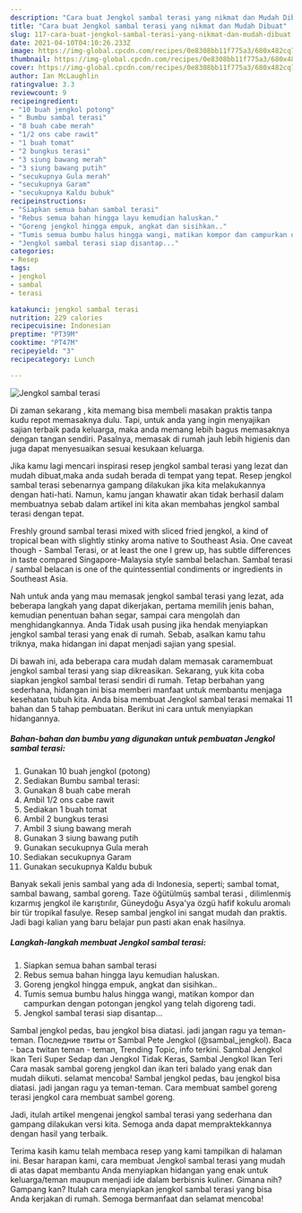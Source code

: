 ```yaml
---
description: "Cara buat Jengkol sambal terasi yang nikmat dan Mudah Dibuat"
title: "Cara buat Jengkol sambal terasi yang nikmat dan Mudah Dibuat"
slug: 117-cara-buat-jengkol-sambal-terasi-yang-nikmat-dan-mudah-dibuat
date: 2021-04-10T04:10:26.233Z
image: https://img-global.cpcdn.com/recipes/0e8308bb11f775a3/680x482cq70/jengkol-sambal-terasi-foto-resep-utama.jpg
thumbnail: https://img-global.cpcdn.com/recipes/0e8308bb11f775a3/680x482cq70/jengkol-sambal-terasi-foto-resep-utama.jpg
cover: https://img-global.cpcdn.com/recipes/0e8308bb11f775a3/680x482cq70/jengkol-sambal-terasi-foto-resep-utama.jpg
author: Ian McLaughlin
ratingvalue: 3.3
reviewcount: 9
recipeingredient:
- "10 buah jengkol potong"
- " Bumbu sambal terasi"
- "8 buah cabe merah"
- "1/2 ons cabe rawit"
- "1 buah tomat"
- "2 bungkus terasi"
- "3 siung bawang merah"
- "3 siung bawang putih"
- "secukupnya Gula merah"
- "secukupnya Garam"
- "secukupnya Kaldu bubuk"
recipeinstructions:
- "Siapkan semua bahan sambal terasi"
- "Rebus semua bahan hingga layu kemudian haluskan."
- "Goreng jengkol hingga empuk, angkat dan sisihkan.."
- "Tumis semua bumbu halus hingga wangi, matikan kompor dan campurkan dengan potongan jengkol yang telah digoreng tadi."
- "Jengkol sambal terasi siap disantap..."
categories:
- Resep
tags:
- jengkol
- sambal
- terasi

katakunci: jengkol sambal terasi 
nutrition: 229 calories
recipecuisine: Indonesian
preptime: "PT39M"
cooktime: "PT47M"
recipeyield: "3"
recipecategory: Lunch

---
```



![Jengkol sambal terasi](https://img-global.cpcdn.com/recipes/0e8308bb11f775a3/680x482cq70/jengkol-sambal-terasi-foto-resep-utama.jpg)

Di zaman  sekarang , kita memang bisa membeli masakan praktis tanpa kudu repot memasaknya dulu. Tapi, untuk anda yang ingin menyajikan sajian terbaik pada keluarga, maka anda memang lebih bagus memasaknya dengan tangan sendiri. Pasalnya, memasak di rumah jauh lebih higienis dan juga dapat menyesuaikan sesuai kesukaan keluarga.

Jika kamu lagi mencari inspirasi resep jengkol sambal terasi yang lezat dan mudah dibuat,maka anda sudah berada di tempat yang tepat. Resep jengkol sambal terasi  sebenarnya gampang dilakukan jika kita melakukannya dengan hati-hati. Namun, kamu jangan khawatir akan tidak berhasil dalam membuatnya 
sebab dalam artikel ini kita akan membahas jengkol sambal terasi dengan tepat.  

Freshly ground sambal terasi mixed with sliced fried jengkol, a kind of tropical bean with slightly stinky aroma native to Southeast Asia. One caveat though - Sambal Terasi, or at least the one I grew up, has subtle differences in taste compared Singapore-Malaysia style sambal belachan. Sambal terasi / sambal belacan is one of the quintessential condiments or ingredients in Southeast Asia.

Nah untuk anda yang mau memasak jengkol sambal terasi yang lezat, ada beberapa langkah yang dapat dikerjakan, pertama memilih jenis bahan, kemudian penentuan bahan segar, sampai cara mengolah dan menghidangkannya. Anda Tidak usah pusing jika hendak menyiapkan jengkol sambal terasi yang enak di rumah. Sebab, asalkan kamu  tahu triknya, maka hidangan ini dapat menjadi sajian yang spesial.

Di bawah ini, ada beberapa cara mudah dalam memasak caramembuat jengkol sambal terasi yang siap dikreasikan. Sekarang, yuk kita coba siapkan jengkol sambal terasi sendiri di rumah. Tetap berbahan yang sederhana, hidangan ini bisa memberi manfaat untuk membantu menjaga kesehatan tubuh kita. Anda bisa membuat Jengkol sambal terasi memakai 11 bahan dan 5 tahap pembuatan. Berikut ini cara untuk menyiapkan hidangannya.

<!--inarticleads1-->

##### Bahan-bahan dan bumbu yang digunakan untuk pembuatan Jengkol sambal terasi:

1. Gunakan 10 buah jengkol (potong)
1. Sediakan  Bumbu sambal terasi:
1. Gunakan 8 buah cabe merah
1. Ambil 1/2 ons cabe rawit
1. Sediakan 1 buah tomat
1. Ambil 2 bungkus terasi
1. Ambil 3 siung bawang merah
1. Gunakan 3 siung bawang putih
1. Gunakan secukupnya Gula merah
1. Sediakan secukupnya Garam
1. Gunakan secukupnya Kaldu bubuk


Banyak sekali jenis sambal yang ada di Indonesia, seperti; sambal tomat, sambal bawang, sambal goreng. Taze öğütülmüş sambal terasi , dilimlenmiş kızarmış jengkol ile karıştırılır, Güneydoğu Asya&#39;ya özgü hafif kokulu aromalı bir tür tropikal fasulye. Resep sambal jengkol ini sangat mudah dan praktis. Jadi bagi kalian yang baru belajar pun pasti akan enak hasilnya. 

<!--inarticleads2-->

##### Langkah-langkah membuat Jengkol sambal terasi:

1. Siapkan semua bahan sambal terasi
1. Rebus semua bahan hingga layu kemudian haluskan.
1. Goreng jengkol hingga empuk, angkat dan sisihkan..
1. Tumis semua bumbu halus hingga wangi, matikan kompor dan campurkan dengan potongan jengkol yang telah digoreng tadi.
1. Jengkol sambal terasi siap disantap...


Sambal jengkol pedas, bau jengkol bisa diatasi. jadi jangan ragu ya teman-teman. Последние твиты от Sambal Pete Jengkol (@sambal_jengkol). Baca - baca twitan teman - teman, Trending Topic, info terkini. Sambal Jengkol Ikan Teri Super Sedap dan Jengkol Tidak Keras, Sambal Jengkol Ikan Teri Cara masak sambal goreng jengkol dan ikan teri balado yang enak dan mudah diikuti. selamat mencoba! Sambal jengkol pedas, bau jengkol bisa diatasi. jadi jangan ragu ya teman-teman. Cara membuat sambel goreng terasi jengkol cara membuat sambel goreng. 

Jadi, itulah artikel mengenai  jengkol sambal terasi  yang sederhana dan gampang dilakukan versi kita. Semoga anda dapat mempraktekkannya dengan hasil yang terbaik. 

Terima kasih kamu telah membaca resep yang kami tampilkan di halaman ini. Besar harapan kami, cara membuat  Jengkol sambal terasi yang mudah di atas dapat membantu Anda menyiapkan hidangan yang enak untuk keluarga/teman maupun menjadi ide dalam berbisnis kuliner. Gimana nih? Gampang kan? Itulah cara menyiapkan jengkol sambal terasi yang bisa Anda kerjakan di rumah. Semoga bermanfaat dan selamat mencoba!

